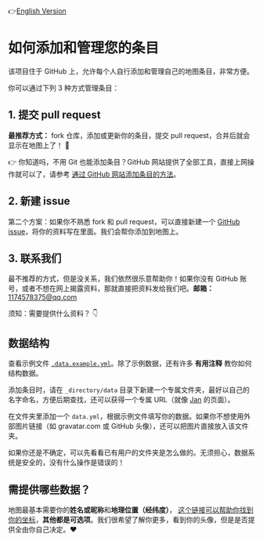 <!--
 * @Author: likecanyon 
 * @Date: 2025-05-08 09:53:13
 * @LastEditors: likecanyon 1174578375@qq.com
 * @LastEditTime: 2025-05-08 10:54:57
 * @FilePath: \AlumniMap\_directory\README_cn.md
 * @Description: 这是默认设置,请设置`customMade`, 打开koroFileHeader查看配置 进行设置: https://github.com/OBKoro1/koro1FileHeader/wiki/%E9%85%8D%E7%BD%AE
-->

<!-- README.md with language toggle -->
👉[English Version](https://github.com/SIA-Share/AlumniMap/blob/master/_directory/README.md) 

# 如何添加和管理您的条目

该项目住于 GitHub 上，允许每个人自行添加和管理自己的地图条目，非常方便。

你可以通过下列 3 种方式管理条目：

## 1. 提交 pull request

**最推荐方式：** fork 仓库，添加或更新你的条目，提交 pull request，合并后就会显示在地图上了！ 💯

👉 你知道吗，不用 Git 也能添加条目？GitHub 网站提供了全部工具，直接上网操作就可以了，请参考 [通过 GitHub 网站添加条目的方法](https://github.com/SIA-Share/AlumniMap/blob/master/_directory/howto-add-entry-via-github.md)。

## 2. 新建 issue

第二个方案：如果你不熟悉 fork 和 pull request，可以直接新建一个 [GitHub issue](https://github.com/SIA-Share/AlumniMap/issues)，将你的资料写在里面。我们会帮你添加到地图上。

## 3. 联系我们

最不推荐的方式，但是没关系，我们依然很乐意帮助你！如果你没有 GitHub 账号，或者不想在网上揭露资料，那就直接把资料发给我们吧。**邮箱：** 1174578375@qq.com

须知：需要提供什么资料？ 👇

## 数据结构

查看示例文件 [`.data.example.yml`](https://github.com/SIA-Share/AlumniMap/blob/master/_directory/.data.example.yml)。除了示例数据，还有许多 **有用注释** 教你如何结构数据。

添加条目时，请在 `_directory/data` 目录下新建一个专属文件夹，最好以自己的名字命名，方便后期查找，还可以获得一个专属 URL（就像 [Jan](https://friendsofredaxo.github.io/community/#dergel) 的页面）。

在文件夹里添加一个 `data.yml`，根据示例文件填写你的数据。如果你不想使用外部图片链接（如 gravatar.com 或 GitHub 头像），还可以把图片直接放入该文件夹。

如果你还是不确定，可以先看看已有用户的文件夹是怎么做的。无须担心，数据系统是安全的，没有什么操作是错误的！

## 需提供哪些数据？

地图最基本需要你的**姓名或昵称**和**地理位置（经纬度）**， [这个链接可以帮助你找到你的坐标](https://www.latlong.net/)，**其他都是可选项**。我们很希望了解你更多，看到你的头像，但是是否提供全由你自己决定。❤️

